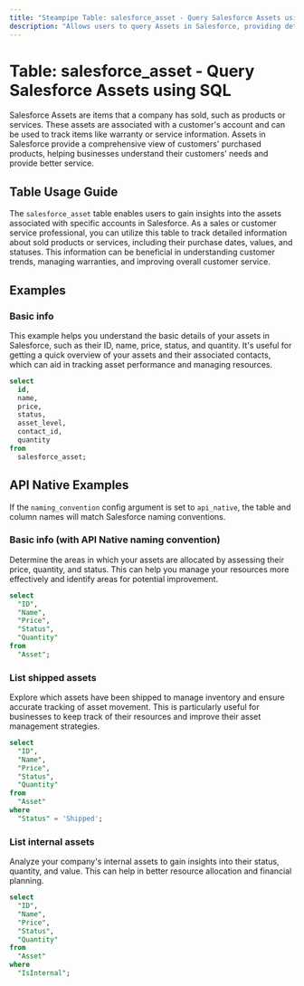```yaml
---
title: "Steampipe Table: salesforce_asset - Query Salesforce Assets using SQL"
description: "Allows users to query Assets in Salesforce, providing detailed information about assets associated with a particular account, such as purchase date, asset value, and asset status."
---
```


# Table: salesforce_asset - Query Salesforce Assets using SQL

Salesforce Assets are items that a company has sold, such as products or services. These assets are associated with a customer's account and can be used to track items like warranty or service information. Assets in Salesforce provide a comprehensive view of customers' purchased products, helping businesses understand their customers' needs and provide better service.

## Table Usage Guide

The `salesforce_asset` table enables users to gain insights into the assets associated with specific accounts in Salesforce. As a sales or customer service professional, you can utilize this table to track detailed information about sold products or services, including their purchase dates, values, and statuses. This information can be beneficial in understanding customer trends, managing warranties, and improving overall customer service.

## Examples

### Basic info
This example helps you understand the basic details of your assets in Salesforce, such as their ID, name, price, status, and quantity. It's useful for getting a quick overview of your assets and their associated contacts, which can aid in tracking asset performance and managing resources.

```sql
select
  id,
  name,
  price,
  status,
  asset_level,
  contact_id,
  quantity
from
  salesforce_asset;
```

## API Native Examples

If the `naming_convention` config argument is set to `api_native`, the table and column names will match Salesforce naming conventions.

### Basic info (with API Native naming convention)
Determine the areas in which your assets are allocated by assessing their price, quantity, and status. This can help you manage your resources more effectively and identify areas for potential improvement.

```sql
select
  "ID",
  "Name",
  "Price",
  "Status",
  "Quantity"
from
  "Asset";
```

### List shipped assets
Explore which assets have been shipped to manage inventory and ensure accurate tracking of asset movement. This is particularly useful for businesses to keep track of their resources and improve their asset management strategies.

```sql
select
  "ID",
  "Name",
  "Price",
  "Status",
  "Quantity"
from
  "Asset"
where
  "Status" = 'Shipped';
```

### List internal assets
Analyze your company's internal assets to gain insights into their status, quantity, and value. This can help in better resource allocation and financial planning.

```sql
select
  "ID",
  "Name",
  "Price",
  "Status",
  "Quantity"
from
  "Asset"
where
  "IsInternal";
```